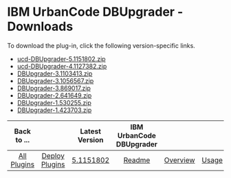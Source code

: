 
# IBM UrbanCode DBUpgrader - Downloads

To download the plug-in, click the following version-specific links.

- [ucd-DBUpgrader-5.1151802.zip](https://github.com/UrbanCode/IBM-UCD-PLUGINS/raw/main/files/DBUpgrader/ucd-DBUpgrader-5.1151802.zip)
- [ucd-DBUpgrader-4.1127382.zip](https://raw.githubusercontent.com/UrbanCode/IBM-UCD-PLUGINS/main/files/DBUpgrader/ucd-DBUpgrader-4.1127382.zip)
- [DBUpgrader-3.1103413.zip](https://raw.githubusercontent.com/UrbanCode/IBM-UCD-PLUGINS/main/files/DBUpgrader/DBUpgrader-3.1103413.zip)
- [DBUpgrader-3.1056567.zip](https://raw.githubusercontent.com/UrbanCode/IBM-UCD-PLUGINS/main/files/DBUpgrader/DBUpgrader-3.1056567.zip)
- [DBUpgrader-3.869017.zip](https://raw.githubusercontent.com/UrbanCode/IBM-UCD-PLUGINS/main/files/DBUpgrader/DBUpgrader-3.869017.zip)
- [DBUpgrader-2.641649.zip](https://raw.githubusercontent.com/UrbanCode/IBM-UCD-PLUGINS/main/files/DBUpgrader/DBUpgrader-2.641649.zip)
- [DBUpgrader-1.530255.zip](https://raw.githubusercontent.com/UrbanCode/IBM-UCD-PLUGINS/main/files/DBUpgrader/DBUpgrader-1.530255.zip)
- [DBUpgrader-1.423703.zip](https://raw.githubusercontent.com/UrbanCode/IBM-UCD-PLUGINS/main/files/DBUpgrader/DBUpgrader-1.423703.zip)

|Back to ...||Latest Version|IBM UrbanCode DBUpgrader ||||
| :---: | :---: | :---: | :---: | :---: | :---: | :---: |
|[All Plugins](../../index.md)|[Deploy Plugins](../README.md)|[5.1151802](https://raw.githubusercontent.com/UrbanCode/IBM-UCD-PLUGINS/main/files/DBUpgrader/ucd-DBUpgrader-5.1151802.zip)|[Readme](README.md)|[Overview](overview.md)|[Usage](usage.md)|[Steps](steps.md)|
